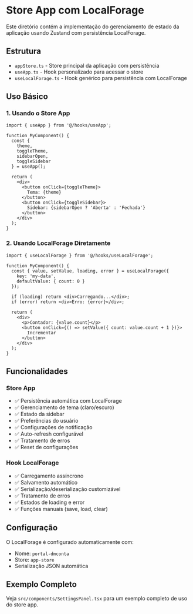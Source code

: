 # Store App com LocalForage

Este diretório contém a implementação do gerenciamento de estado da aplicação usando Zustand com persistência LocalForage.

## Estrutura

- `appStore.ts` - Store principal da aplicação com persistência
- `useApp.ts` - Hook personalizado para acessar o store
- `useLocalForage.ts` - Hook genérico para persistência com LocalForage

## Uso Básico

### 1. Usando o Store App

```tsx
import { useApp } from '@/hooks/useApp';

function MyComponent() {
  const { 
    theme, 
    toggleTheme, 
    sidebarOpen, 
    toggleSidebar 
  } = useApp();

  return (
    <div>
      <button onClick={toggleTheme}>
        Tema: {theme}
      </button>
      <button onClick={toggleSidebar}>
        Sidebar: {sidebarOpen ? 'Aberta' : 'Fechada'}
      </button>
    </div>
  );
}
```

### 2. Usando LocalForage Diretamente

```tsx
import { useLocalForage } from '@/hooks/useLocalForage';

function MyComponent() {
  const { value, setValue, loading, error } = useLocalForage({
    key: 'my-data',
    defaultValue: { count: 0 }
  });

  if (loading) return <div>Carregando...</div>;
  if (error) return <div>Erro: {error}</div>;

  return (
    <div>
      <p>Contador: {value.count}</p>
      <button onClick={() => setValue({ count: value.count + 1 })}>
        Incrementar
      </button>
    </div>
  );
}
```

## Funcionalidades

### Store App
- ✅ Persistência automática com LocalForage
- ✅ Gerenciamento de tema (claro/escuro)
- ✅ Estado da sidebar
- ✅ Preferências do usuário
- ✅ Configurações de notificação
- ✅ Auto-refresh configurável
- ✅ Tratamento de erros
- ✅ Reset de configurações

### Hook LocalForage
- ✅ Carregamento assíncrono
- ✅ Salvamento automático
- ✅ Serialização/deserialização customizável
- ✅ Tratamento de erros
- ✅ Estados de loading e error
- ✅ Funções manuais (save, load, clear)

## Configuração

O LocalForage é configurado automaticamente com:
- Nome: `portal-dmconta`
- Store: `app-store`
- Serialização JSON automática

## Exemplo Completo

Veja `src/components/SettingsPanel.tsx` para um exemplo completo de uso do store app.
